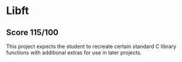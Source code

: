 # Libft 

## Score 115/100

This project expects the student to recreate certain standard C library functions with additional extras for use in later projects.

